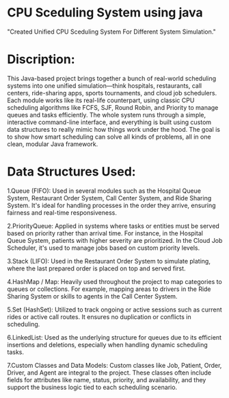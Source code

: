 # CPU Sceduling System using java 
"Created  Unified CPU Sceduling System For Different System Simulation."
# Discription:
This Java-based project brings together a bunch of real-world scheduling systems into one unified simulation—think hospitals, restaurants, call centers, ride-sharing apps, sports tournaments, and cloud job schedulers. Each module works like its real-life counterpart, using classic CPU scheduling algorithms like FCFS, SJF, Round Robin, and Priority to manage queues and tasks efficiently. The whole system runs through a simple, interactive command-line interface, and everything is built using custom data structures to really mimic how things work under the hood. The goal is to show how smart scheduling can solve all kinds of problems, all in one clean, modular Java framework.

# Data Structures Used:
1.Queue (FIFO):
Used in several modules such as the Hospital Queue System, Restaurant Order System, Call Center System, and Ride Sharing System. It's ideal for handling processes in the order they arrive, ensuring fairness and real-time responsiveness.

2.PriorityQueue:
Applied in systems where tasks or entities must be served based on priority rather than arrival time. For instance, in the Hospital Queue System, patients with higher severity are prioritized. In the Cloud Job Scheduler, it's used to manage jobs based on custom priority levels.

3.Stack (LIFO):
Used in the Restaurant Order System to simulate plating, where the last prepared order is placed on top and served first.

4.HashMap / Map:
Heavily used throughout the project to map categories to queues or collections. For example, mapping areas to drivers in the Ride Sharing System or skills to agents in the Call Center System.

5.Set (HashSet):
Utilized to track ongoing or active sessions such as current rides or active call routes. It ensures no duplication or conflicts in scheduling.

6.LinkedList:
Used as the underlying structure for queues due to its efficient insertions and deletions, especially when handling dynamic scheduling tasks.

7.Custom Classes and Data Models:
Custom classes like Job, Patient, Order, Driver, and Agent are integral to the project. These classes often include fields for attributes like name, status, priority, and availability, and they support the business logic tied to each scheduling scenario.




